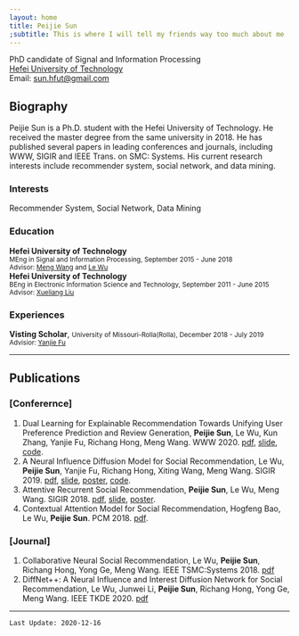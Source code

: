 ```yaml
---
layout: home
title: Peijie Sun
;subtitle: This is where I will tell my friends way too much about me
---
```

PhD candidate of Signal and Information Processing  
[Hefei University of Technology](http://www.hfut.edu.cn)  
Email: sun.hfut@gmail.com

## Biography
Peijie Sun is a Ph.D. student with the Hefei University of Technology. He received the master degree from the same university in 2018. He has published several papers in leading conferences and journals, including WWW, SIGIR and IEEE Trans. on SMC: Systems. His current research interests include recommender system, social network, and data mining.

### Interests
Recommender System, Social Network, Data Mining

### Education
**Hefei University of Technology**  
<small>MEng in Signal and Information Processing, September 2015 - June 2018</small>  
<small>Advisor: [Meng Wang](https://sites.google.com/view/meng-wang/home) and [Le Wu](http://ci.hfut.edu.cn/wl_10577/list.htm)</small>   
**Hefei University of Technology**  
<small>BEng in Electronic Information Science and Technology, September 2011 - June 2015</small>   
<small>Advisor: [Xueliang Liu](https://scholar.google.com/citations?user=-BFEdeMAAAAJ&hl=en)</small>     

### Experiences
**Visting Scholar**, <small>University of Missouri-Rolla(Rolla), December 2018 - July 2019</small>   
<small>Advisior: [Yanjie Fu](https://www.yanjiefu.com)</small>

------

## Publications

### [Conferernce]  
1. Dual Learning for Explainable Recommendation Towards Unifying User Preference Prediction and Review Generation, **Peijie Sun**, Le Wu, Kun Zhang, Yanjie Fu, Richang Hong, Meng Wang. WWW 2020. 
[pdf](https://app.box.com/file/744297048679?s=7kj6k40r0ik0jmb2r97qkhnwt1tjsv0j), 
[slide](https://app.box.com/s/okwm5mpfbtwzqkshske7mq2n5nhb7q4k), 
[code](https://github.com/www772/www2020_paper_772).  
2. A Neural Influence Diffusion Model for Social Recommendation, Le Wu, **Peijie Sun**, Yanjie Fu, Richang Hong, Xiting Wang, Meng Wang. SIGIR 2019. 
[pdf](https://app.box.com/s/svgrucstfa5y6ng9xybunbmrpddxdt79), 
[slide](https://app.box.com/s/60ybnf0brv68s5vcz651a0p40frxtxyp), 
[poster](https://app.box.com/s/49rmh3xh0t2o1jad17sgneyegji3yo2q), 
[code](https://github.com/PeiJieSun/diffnet).  
3. Attentive Recurrent Social Recommendation, **Peijie Sun**, Le Wu, Meng Wang. SIGIR 2018. 
[pdf](https://app.box.com/s/gboxhz7kcjmi0w7zc451cqqoleaanpcl), 
[slide](https://app.box.com/s/r26esy90svl17bfpgg09b68kntlo6h3q), 
[poster](https://app.box.com/s/t7hzalnvpxyl3p3gi9v21a2gon0o73h5).  
4. Contextual Attention Model for Social Recommendation, Hogfeng Bao, Le Wu, **Peijie Sun**. PCM 2018. 
[pdf](https://link.springer.com/chapter/10.1007/978-3-030-00767-6_58).  


### [Journal]
1. Collaborative Neural Social Recommendation, Le Wu, **Peijie Sun**, Richang Hong, Yong Ge, Meng Wang. IEEE TSMC:Systems 2018. 
[pdf](https://app.box.com/s/fwdol6a06ndx0ynvczuq2nx07p3htthu)  
2. DiffNet++: A Neural Influence and Interest Diffusion Network for Social Recommendation, Le Wu, Junwei Li, **Peijie Sun**, Richang Hong, Yong Ge, Meng Wang. IEEE TKDE 2020. [pdf](https://arxiv.org/pdf/2002.00844v3.pdf)

------
`Last Update: 2020-12-16`
